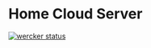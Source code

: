 # Home Cloud Server

[![wercker status](https://app.wercker.com/status/964dec3fd408285f6127cac6320319de/m/ "wercker status")](https://app.wercker.com/project/byKey/964dec3fd408285f6127cac6320319de)

